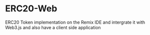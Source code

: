 # ERC20-Web

ERC20 Token implementation on the Remix IDE and intergrate it with Web3.js and also have a client side application
